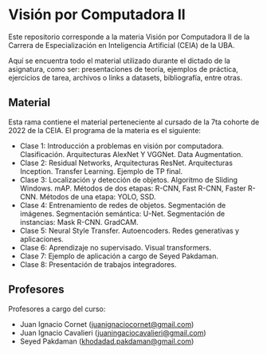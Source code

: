 # Visión por Computadora II

Este repositorio corresponde a la materia Visión por Computadora II de la Carrera de Especialización en Inteligencia Artificial (CEIA) de la UBA. 

Aquí se encuentra todo el material utilizado durante el dictado de la asignatura, como ser: presentaciones de teoría, ejemplos de práctica, ejercicios de tarea, archivos o links a datasets, bibliografía, entre otras.

## Material

Esta rama contiene el material perteneciente al cursado de la 7ta cohorte de 2022 de la CEIA. El programa de la materia es el siguiente:

- Clase 1: Introducción a problemas en visión por computadora. Clasificación. Arquitecturas AlexNet Y VGGNet. Data Augmentation.
- Clase 2: Residual Networks, Arquitecturas ResNet. Arquitecturas Inception. Transfer Learning. Ejemplo de TP final.
- Clase 3: Localización y detección de objetos. Algoritmo de Sliding Windows. mAP. Métodos de dos etapas: R-CNN, Fast R-CNN, Faster R-CNN. Métodos de una etapa: YOLO, SSD.
- Clase 4: Entrenamiento de redes de objetos. Segmentación de imágenes. Segmentación semántica: U-Net. Segmentación de instancias: Mask R-CNN. GradCAM.
- Clase 5: Neural Style Transfer. Autoencoders.  Redes generativas y aplicaciones.
- Clase 6: Aprendizaje no supervisado. Visual transformers.
- Clase 7: Ejemplo de aplicación a cargo de Seyed Pakdaman.
- Clase 8: Presentación de trabajos integradores.

## Profesores

Profesores a cargo del curso:

- Juan Ignacio Cornet (juanignaciocornet@gmail.com)
- Juan Ignacio Cavalieri (juaningaciocavalieri@gmail.com)
- Seyed Pakdaman (khodadad.pakdaman@gmail.com)